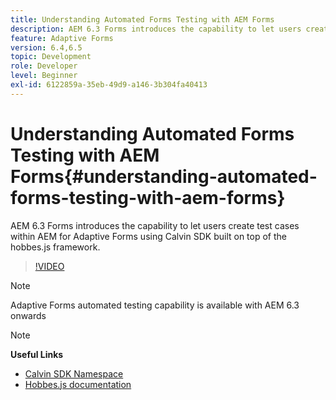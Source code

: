 ```yaml
---
title: Understanding Automated Forms Testing with AEM Forms
description: AEM 6.3 Forms introduces the capability to let users create test cases within AEM for Adaptive Forms using Calvin SDK built on top of the hobbes.js framework
feature: Adaptive Forms
version: 6.4,6.5
topic: Development
role: Developer
level: Beginner
exl-id: 6122859a-35eb-49d9-a146-3b304fa40413
---
```

# Understanding Automated Forms Testing with AEM Forms{#understanding-automated-forms-testing-with-aem-forms}

AEM 6.3 Forms introduces the capability to let users create test cases within AEM for Adaptive Forms using Calvin SDK built on top of the hobbes.js framework.

>[!VIDEO](https://video.tv.adobe.com/v/19700/)

>[!NOTE]
>
>Adaptive Forms automated testing capability is available with AEM 6.3 onwards

>[!NOTE]
>
>**Useful Links**
>
>* [Calvin SDK Namespace](https://helpx.adobe.com/aem-forms/6-3/calvin-sdk-javascript-api/calvin.html)
>* [Hobbes.js documentation](https://experienceleague.adobe.com/docs/experience-manager-release-information/aem-release-updates/previous-updates/aem-previous-versions.html)
